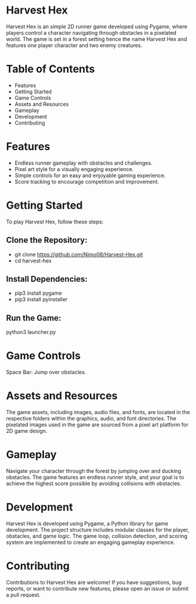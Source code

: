 # Harvest Hex
Harvest Hex is an simple 2D runner game developed using Pygame, where players control a character navigating through obstacles in a pixelated world. The game is set in a forest setting hence the name Harvest Hex and features one player character and two enemy creatures.

# Table of Contents
- Features
- Getting Started
- Game Controls
- Assets and Resources
- Gameplay
- Development
- Contributing

# Features
- Endless runner gameplay with obstacles and challenges.
- Pixel art style for a visually engaging experience.
- Simple controls for an easy and enjoyable gaming experience.
- Score tracking to encourage competition and improvement.

# Getting Started
To play Harvest Hex, follow these steps:
## Clone the Repository:
- git clone https://github.com/Nimo08/Harvest-Hex.git
- cd harvest-hex
## Install Dependencies:
- pip3 install pygame
- pip3 install pyinstaller
## Run the Game:
python3 launcher.py

# Game Controls
Space Bar: Jump over obstacles.

# Assets and Resources
The game assets, including images, audio files, and fonts, are located in the respective folders within the graphics, audio, and font directories. The pixelated images used in the game are sourced from a pixel art platform for 2D game design.

# Gameplay
Navigate your character through the forest by jumping over and ducking obstacles. The game features an endless runner style, and your goal is to achieve the highest score possible by avoiding collisions with obstacles.

# Development
Harvest Hex is developed using Pygame, a Python library for game development. The project structure includes modular classes for the player, obstacles, and game logic. The game loop, collision detection, and scoring system are implemented to create an engaging gameplay experience.

# Contributing
Contributions to Harvest Hex are welcome! If you have suggestions, bug reports, or want to contribute new features, please open an issue or submit a pull request.

